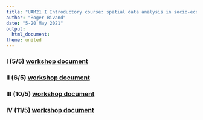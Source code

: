 ```yaml
---
title: "UAM21 I Introductory course: spatial data analysis in socio-economic geography with R"
author: "Roger Bivand"
date: "5-20 May 2021"
output: 
  html_document:
theme: united
---
```


### I (5/5) [workshop document](https://rsbivand.github.io/UAM21_I/UAM21_I_210505.html)

### II (6/5) [workshop document](https://rsbivand.github.io/UAM21_I/UAM21_I_210506.html)

### III (10/5) [workshop document](https://rsbivand.github.io/UAM21_I/UAM21_I_210510.html)

### IV (11/5) [workshop document](https://rsbivand.github.io/UAM21_I/UAM21_I_210511.html)